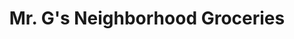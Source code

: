 ---
title: "Mr. G's Neighborhood Groceries"
url: /denver/mr-gs-neighborhood-groceries/
shop: convenience
---